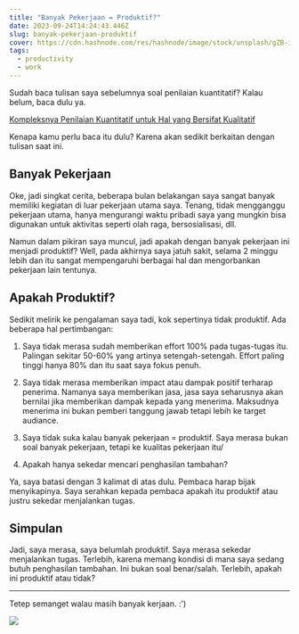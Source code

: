 ```yaml
---
title: "Banyak Pekerjaan = Produktif?"
date: 2023-09-24T14:24:43.446Z
slug: banyak-pekerjaan-produktif
cover: https://cdn.hashnode.com/res/hashnode/image/stock/unsplash/gZB-i-dA6ns/upload/64242463c3e59ab9c68c1439ec1cd3c5.jpeg
tags:
  - productivity
  - work
---
```


Sudah baca tulisan saya sebelumnya soal penilaian kuantitatif? Kalau belum, baca dulu ya.

[Kompleksnya Penilaian Kuantitatif untuk Hal yang Bersifat Kualitatif](#)

Kenapa kamu perlu baca itu dulu? Karena akan sedikit berkaitan dengan tulisan saat ini.

## Banyak Pekerjaan

Oke, jadi singkat cerita, beberapa bulan belakangan saya sangat banyak memiliki kegiatan di luar pekerjaan utama saya. Tenang, tidak mengganggu pekerjaan utama, hanya mengurangi waktu pribadi saya yang mungkin bisa digunakan untuk aktivitas seperti olah raga, bersosialisasi, dll.

Namun dalam pikiran saya muncul, jadi apakah dengan banyak pekerjaan ini menjadi produktif? Well, pada akhirnya saya jatuh sakit, selama 2 minggu lebih dan itu sangat mempengaruhi berbagai hal dan mengorbankan pekerjaan lain tentunya.

## Apakah Produktif?

Sedikit melirik ke pengalaman saya tadi, kok sepertinya tidak produktif. Ada beberapa hal pertimbangan:

1. Saya tidak merasa sudah memberikan effort 100% pada tugas-tugas itu. Palingan sekitar 50-60% yang artinya setengah-setengah. Effort paling tinggi hanya 80% dan itu saat saya fokus penuh.
    
2. Saya tidak merasa memberikan impact atau dampak positif terharap penerima. Namanya saya memberikan jasa, jasa saya seharusnya akan bernilai jika memberikan dampak kepada yang menerima. Maksudnya menerima ini bukan pemberi tanggung jawab tetapi lebih ke target audiance.
    
3. Saya tidak suka kalau banyak pekerjaan = produktif. Saya merasa bukan soal banyak pekerjaan, tetapi ke kualitas pekerjaan itu/
    
4. Apakah hanya sekedar mencari penghasilan tambahan?
    

Ya, saya batasi dengan 3 kalimat di atas dulu. Pembaca harap bijak menyikapinya. Saya serahkan kepada pembaca apakah itu produktif atau justru sekedar menjalankan tugas.

## Simpulan

Jadi, saya merasa, saya belumlah produktif. Saya merasa sekedar menjalankan tugas. Terlebih, karena memang kondisi di mana saya sedang butuh penghasilan tambahan. Ini bukan soal benar/salah. Terlebih, apakah ini produktif atau tidak?

---

Tetep semanget walau masih banyak kerjaan. :')

![](https://i.gifer.com/XZ9.gif)